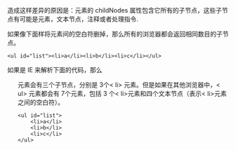 造成这样差异的原因是：元素的 childNodes 属性包含它所有的子节点，这些子节点有可能是元素，文本节点，注释或者处理指令.

如果像下面样将元素间的空白符删掉，那么所有的浏览器都会返回相同数目的子节点。
```
<ul id="list"><li>a</li><li>b</li><li>c</li></ul>
```

如果是 IE 来解析下面的代码，那么<ul> 元素会有三个子节点，分别是 3个< li> 元素。但是如果在其他浏览器中，< ul> 元素都会有
 7个元素，包括 3 个< li>元素和四个文本节点（表示< li>元素之间的空白符）。

 ```
 <ul id="list">
     <li>a</li>
     <li>b</li>
     <li>c</li>
 </ul>
 ```